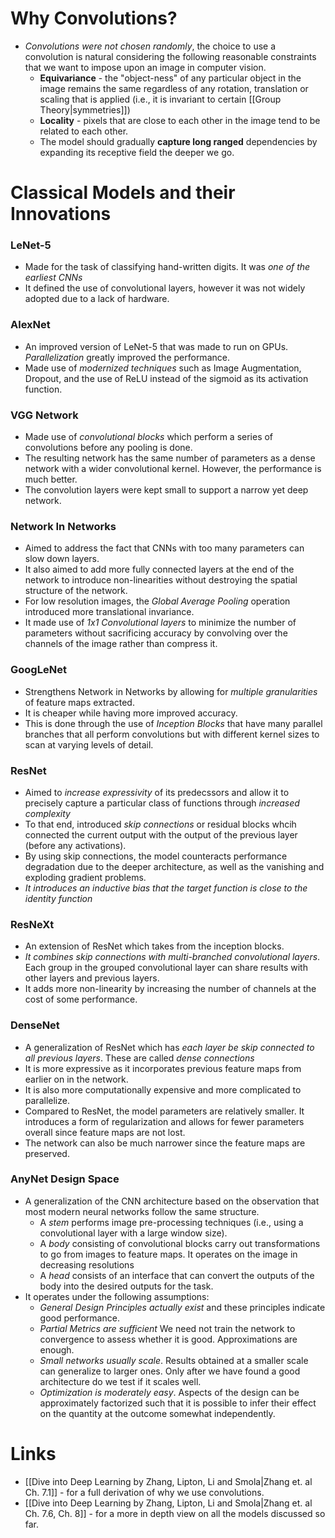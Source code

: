 # Why Convolutions? 
* *Convolutions were not chosen randomly*, the choice to use a convolution is natural considering the following reasonable constraints that we want to impose upon an image in computer vision.
	* **Equivariance** -  the "object-ness" of any particular object in the image remains the same regardless of any rotation, translation or scaling that is applied (i.e., it is invariant to certain [[Group Theory|symmetries]])
	* **Locality** - pixels that are close to each other in the image tend to be related to each other.
	* The model should gradually **capture long ranged** dependencies by expanding its receptive field the deeper we go.

# Classical Models and their Innovations
### LeNet-5
* Made for the task of classifying hand-written digits. It was *one of the earliest CNNs*
* It defined the use of convolutional layers, however it was not widely adopted due to a lack of hardware. 

### AlexNet
* An improved version of LeNet-5 that was made to run on GPUs. *Parallelization* greatly improved the performance.
* Made use of *modernized techniques* such as Image Augmentation, Dropout, and the use of ReLU instead of the sigmoid as its activation function.

### VGG Network
* Made use of *convolutional blocks* which perform a series of convolutions before any pooling is done.
* The resulting network has the same number of parameters as a dense network with a wider convolutional kernel. However, the performance is much better.
* The convolution layers were kept small to support a narrow yet deep network. 

### Network In Networks
* Aimed to address the fact that CNNs with too many parameters can slow down layers. 
* It also aimed to add more fully connected layers at the end of the network to introduce non-linearities without destroying the spatial structure of the network.
* For low resolution images, the *Global Average Pooling* operation introduced more translational invariance.
* It made use of *1x1 Convolutional layers* to minimize the number of parameters without sacrificing accuracy by convolving over the channels of the image rather than compress it.

### GoogLeNet
* Strengthens Network in Networks by allowing for *multiple granularities* of feature maps extracted. 
* It is cheaper while having more improved accuracy. 
* This is done through the use of *Inception Blocks* that have many parallel branches that all perform convolutions but with different kernel sizes to scan at varying levels of detail.

### ResNet
* Aimed to *increase expressivity* of its predecssors and allow it to precisely capture a particular class of functions through *increased complexity* 
* To that end, introduced *skip connections* or residual blocks whcih connected the current output with the output of the previous layer (before any activations). 
* By using skip connections, the model counteracts performance degradation due to the deeper architecture, as well as the vanishing and exploding gradient problems.
* *It introduces an inductive bias that the target function is close to the identity function* 

### ResNeXt
* An extension of ResNet which takes from the inception blocks.
* *It combines skip connections with multi-branched convolutional layers*. Each group in the grouped convolutional layer can share results with other layers and previous layers.
* It adds more non-linearity by increasing the number of channels at the cost of some performance.

### DenseNet
* A generalization of ResNet which has *each layer be skip connected to all previous layers*. These are called *dense connections*
* It is more expressive as it incorporates previous feature maps from earlier on in the network. 
* It is also more computationally expensive and more complicated to parallelize.
* Compared to ResNet, the model parameters are relatively smaller. It introduces a form of regularization and allows for fewer parameters overall since feature maps are not lost. 
* The network can also be much narrower since the feature maps are preserved.

### AnyNet Design Space
* A generalization of the CNN architecture based on the observation that most modern neural networks follow the same structure.
	* A *stem* performs image pre-processing techniques (i.e., using a convolutional layer with a large window size).
	* A *body* consisting of convolutional blocks carry out transformations to go from images to feature maps. It operates on the image in decreasing resolutions
	* A *head* consists of an interface that can convert the outputs of the body into the desired outputs for the task.
* It operates under the following assumptions:
	* *General Design Principles actually exist* and these principles indicate good performance.
	* *Partial Metrics are sufficient* We need not train the network to convergence to assess whether it is good. Approximations are enough.
	* *Small networks usually scale*. Results obtained at a smaller scale can generalize to larger ones. Only after we have found a good architecture do we test if it scales well.
	* *Optimization is moderately easy*. Aspects of the design can be approximately factorized such that it is possible to infer their effect on the quantity at the outcome somewhat independently.

# Links
* [[Dive into Deep Learning by Zhang, Lipton, Li and Smola|Zhang et. al Ch. 7.1]] - for a full derivation of why we use convolutions. 
* [[Dive into Deep Learning by Zhang, Lipton, Li and Smola|Zhang et. al Ch. 7.6, Ch. 8]] - for a more in depth view on all the models discussed so far. 

